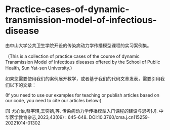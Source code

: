 # Practice-cases-of-dynamic-transmission-model-of-infectious-disease

由中山大学公共卫生学院开设的传染病动力学传播模型课程的实习案例集。

（This is a collection of practice cases of the course of dynamic Transmission Model of Infectious diseases offered by the School of Public Health, Sun Yat-sen University.）



如果您需要使用我们的案例展开教学，或者基于我们的代码文章发表，需要引用我们以下的文章：

(If you need to use our examples for teaching or publish articles based on our code, you need to cite our articles below:)

[1]	尤心怡,蔡宇琪,王奕婧,等. 传染病动力学传播模型入门课程的建设与思考[J]. 中华医学教育杂志,2023,43(09) : 645-648. DOI:10.3760/cma.j.cn115259-20221014-01302
        
        
        
        
